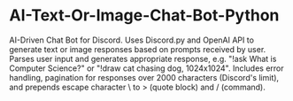 # AI-Text-Or-Image-Chat-Bot-Python
AI-Driven Chat Bot for Discord. Uses Discord.py and OpenAI API to generate text or image responses based on prompts received by user. Parses user input and generates appropriate response, e.g. "!ask What is Computer Science?" or "!draw cat chasing dog, 1024x1024". Includes error handling, pagination for responses over 2000 characters (Discord's limit), and prepends escape character \ to > (quote block) and / (command). 
